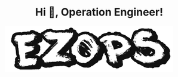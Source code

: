 <h1 align="center">Hi 👋, Operation Engineer!</h1>


![image](assets/images/title-logo2.png "center")